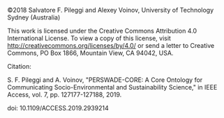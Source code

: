 ©2018 Salvatore F. Pileggi and Alexey Voinov, University of Technology Sydney (Australia)

This work is licensed under the Creative Commons Attribution 4.0 International License. 
To view a copy of this license, visit http://creativecommons.org/licenses/by/4.0/ or send a letter to Creative Commons, PO Box 1866, Mountain View, CA 94042, USA.


Citation: 

S. F. Pileggi and A. Voinov, "PERSWADE-CORE: A Core Ontology for Communicating Socio-Environmental and Sustainability Science," in IEEE Access, vol. 7, pp. 127177-127188, 2019.

doi: 10.1109/ACCESS.2019.2939214
